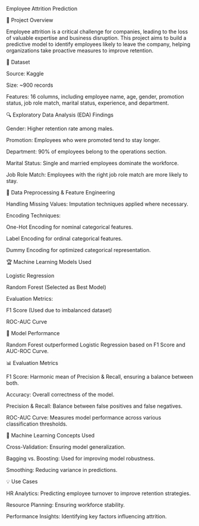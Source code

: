 Employee Attrition Prediction

📌 Project Overview

Employee attrition is a critical challenge for companies, leading to the loss of valuable expertise and business disruption. This project aims to build a predictive model to identify employees likely to leave the company, helping organizations take proactive measures to improve retention.

📂 Dataset

Source: Kaggle

Size: ~900 records

Features: 16 columns, including employee name, age, gender, promotion status, job role match, marital status, experience, and department.

🔍 Exploratory Data Analysis (EDA) Findings

Gender: Higher retention rate among males.

Promotion: Employees who were promoted tend to stay longer.

Department: 90% of employees belong to the operations section.

Marital Status: Single and married employees dominate the workforce.

Job Role Match: Employees with the right job role match are more likely to stay.

🔧 Data Preprocessing & Feature Engineering

Handling Missing Values: Imputation techniques applied where necessary.

Encoding Techniques:

One-Hot Encoding for nominal categorical features.

Label Encoding for ordinal categorical features.

Dummy Encoding for optimized categorical representation.

🏆 Machine Learning Models Used

Logistic Regression

Random Forest (Selected as Best Model)

Evaluation Metrics:

F1 Score (Used due to imbalanced dataset)

ROC-AUC Curve

🎯 Model Performance

Random Forest outperformed Logistic Regression based on F1 Score and AUC-ROC Curve.

📊 Evaluation Metrics

F1 Score: Harmonic mean of Precision & Recall, ensuring a balance between both.

Accuracy: Overall correctness of the model.

Precision & Recall: Balance between false positives and false negatives.

ROC-AUC Curve: Measures model performance across various classification thresholds.

🤖 Machine Learning Concepts Used

Cross-Validation: Ensuring model generalization.

Bagging vs. Boosting: Used for improving model robustness.

Smoothing: Reducing variance in predictions.

💡 Use Cases

HR Analytics: Predicting employee turnover to improve retention strategies.

Resource Planning: Ensuring workforce stability.

Performance Insights: Identifying key factors influencing attrition.
